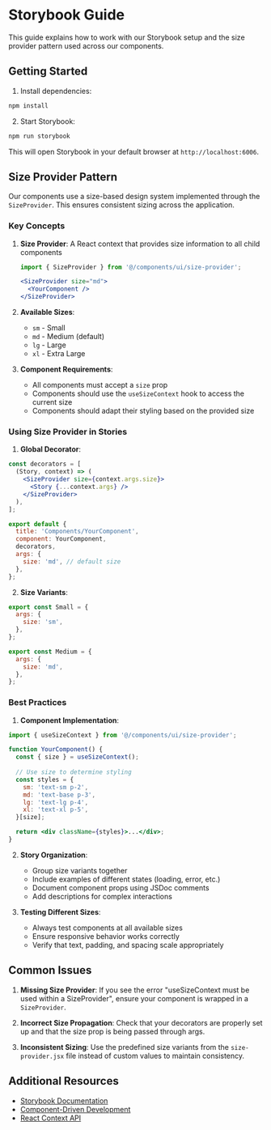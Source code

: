 # Storybook Guide

This guide explains how to work with our Storybook setup and the size provider pattern used across our components.

## Getting Started

1. Install dependencies:
```bash
npm install
```

2. Start Storybook:
```bash
npm run storybook
```

This will open Storybook in your default browser at `http://localhost:6006`.

## Size Provider Pattern

Our components use a size-based design system implemented through the `SizeProvider`. This ensures consistent sizing across the application.

### Key Concepts

1. **Size Provider**: A React context that provides size information to all child components
   ```jsx
   import { SizeProvider } from '@/components/ui/size-provider';

   <SizeProvider size="md">
     <YourComponent />
   </SizeProvider>
   ```

2. **Available Sizes**:
   - `sm` - Small
   - `md` - Medium (default)
   - `lg` - Large
   - `xl` - Extra Large

3. **Component Requirements**:
   - All components must accept a `size` prop
   - Components should use the `useSizeContext` hook to access the current size
   - Components should adapt their styling based on the provided size

### Using Size Provider in Stories

1. **Global Decorator**:
```jsx
const decorators = [
  (Story, context) => (
    <SizeProvider size={context.args.size}>
      <Story {...context.args} />
    </SizeProvider>
  ),
];

export default {
  title: 'Components/YourComponent',
  component: YourComponent,
  decorators,
  args: {
    size: 'md', // default size
  },
};
```

2. **Size Variants**:
```jsx
export const Small = {
  args: {
    size: 'sm',
  },
};

export const Medium = {
  args: {
    size: 'md',
  },
};
```

### Best Practices

1. **Component Implementation**:
```jsx
import { useSizeContext } from '@/components/ui/size-provider';

function YourComponent() {
  const { size } = useSizeContext();
  
  // Use size to determine styling
  const styles = {
    sm: 'text-sm p-2',
    md: 'text-base p-3',
    lg: 'text-lg p-4',
    xl: 'text-xl p-5',
  }[size];

  return <div className={styles}>...</div>;
}
```

2. **Story Organization**:
   - Group size variants together
   - Include examples of different states (loading, error, etc.)
   - Document component props using JSDoc comments
   - Add descriptions for complex interactions

3. **Testing Different Sizes**:
   - Always test components at all available sizes
   - Ensure responsive behavior works correctly
   - Verify that text, padding, and spacing scale appropriately

## Common Issues

1. **Missing Size Provider**:
   If you see the error "useSizeContext must be used within a SizeProvider", ensure your component is wrapped in a `SizeProvider`.

2. **Incorrect Size Propagation**:
   Check that your decorators are properly set up and that the size prop is being passed through args.

3. **Inconsistent Sizing**:
   Use the predefined size variants from the `size-provider.jsx` file instead of custom values to maintain consistency.

## Additional Resources

- [Storybook Documentation](https://storybook.js.org/docs/react/get-started/introduction)
- [Component-Driven Development](https://www.componentdriven.org/)
- [React Context API](https://reactjs.org/docs/context.html)
